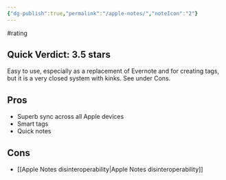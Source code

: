```yaml
---
{"dg-publish":true,"permalink":"/apple-notes/","noteIcon":"2"}
---
```


#rating 
## Quick Verdict: 3.5 stars

Easy to use, especially as a replacement of Evernote and for creating tags, but it is a very closed system with kinks. See under Cons.

## Pros
- Superb sync across all Apple devices
- Smart tags
- Quick notes
## Cons
- [[Apple Notes disinteroperability\|Apple Notes disinteroperability]]